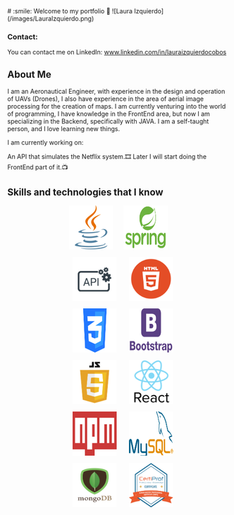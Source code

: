<div class="text-black bg-purple-light mb-2">
# :smile: Welcome to my portfolio 👋
![Laura Izquierdo](/images/LauraIzquierdo.png)

### Contact:
You can contact me on LinkedIn: www.linkedin.com/in/lauraizquierdocobos

## **About Me**

I am an Aeronautical Engineer, with experience in the design and operation of UAVs (Drones), I also have experience in the area of aerial image processing for the creation of maps. I am currently venturing into the world of programming, I have knowledge in the FrontEnd area, but now I am specializing in the Backend, specifically with JAVA. I am a self-taught person, and I love learning new things.

I am currently working on:

An API that simulates the Netflix system.:film_strip:
Later I will start doing the FrontEnd part of it.:tv:


## **Skills and technologies that I know**
<div align="center">
 <img  src="/images/java.png" width="100" height="100"> &nbsp; &nbsp; &nbsp;<img src="/images/spring-framework.png" width="100" height="100"> </br>

&nbsp; &nbsp; &nbsp;<img src="/images/api.png" width="100" height="100"> &nbsp; &nbsp; &nbsp; <img src="/images/HTML.png" width="100" height="100"> </br>

&nbsp; &nbsp; &nbsp;<img src="/images/CSS.png" width="100" height="100"> &nbsp; &nbsp; &nbsp; <img src="/images/Bootstrap-Logo.png" width="100" height="100"> </br>

&nbsp; &nbsp; &nbsp;<img src="/images/Javascript.png" width="100" height="100"> &nbsp; &nbsp; &nbsp; <img src="/images/reactjs.jpg" width="100" height="100"> </br>

&nbsp; &nbsp; &nbsp;<img src="/images/npmpng.png" width="100" height="100"> &nbsp; &nbsp; &nbsp; <img src="/images/mysql.png" width="100" height="100"> </br>

&nbsp; &nbsp; &nbsp;<img src="/images/mongo.png" width="100" height="100"> &nbsp; &nbsp; &nbsp; <img src="/images/scrum.png" width="100" height="100"> </br>

</div>
</div>
